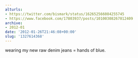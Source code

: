 ```yaml
---
alturls:
- https://twitter.com/bismark/status/162652566084255745
- https://www.facebook.com/17803937/posts/10100308267012409
archive:
- 2012-01
date: '2012-01-26T21:46:08+00:00'
slug: '1327614368'
---
```


wearing my new raw denim jeans = hands of blue.

